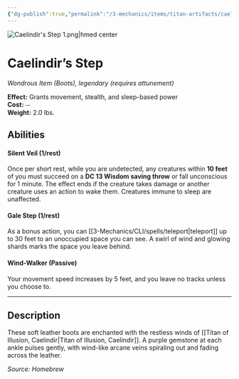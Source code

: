 ```yaml
---
{"dg-publish":true,"permalink":"/3-mechanics/items/titan-artifacts/caelindir-s-step/","tags":["item"]}
---
```


![Caelindir's Step 1.png|hmed center](/img/user/z_Assets/Caelindir's%20Step%201.png)
# Caelindir’s Step
_Wondrous Item (Boots), legendary (requires attunement)_

**Effect:** Grants movement, stealth, and sleep-based power  
**Cost:** ⏤  
**Weight:** 2.0 lbs.

## Abilities

#### Silent Veil (1/rest)
Once per short rest, while you are undetected, any creatures within **10 feet** of you must succeed on a **DC 13 Wisdom saving throw** or fall unconscious for 1 minute. The effect ends if the creature takes damage or another creature uses an action to wake them. Creatures immune to sleep are unaffected.
 
#### Gale Step (1/rest)  
As a bonus action, you can [[3-Mechanics/CLI/spells/teleport\|teleport]] up to 30 feet to an unoccupied space you can see. A swirl of wind and glowing shards marks the space you leave behind.

#### Wind-Walker (Passive)
Your movement speed increases by 5 feet, and you leave no tracks unless you choose to.

---

## Description
These soft leather boots are enchanted with the restless winds of [[Titan of Illusion, Caelindir\|Titan of Illusion, Caelindir]]. A purple gemstone at each ankle pulses gently, with wind-like arcane veins spiraling out and fading across the leather.

*Source: Homebrew*